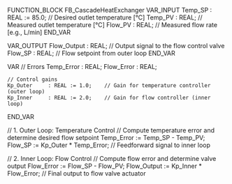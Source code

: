 FUNCTION_BLOCK FB_CascadeHeatExchanger
VAR_INPUT
    Temp_SP      : REAL := 85.0;   // Desired outlet temperature [°C]
    Temp_PV      : REAL;           // Measured outlet temperature [°C]
    Flow_PV      : REAL;           // Measured flow rate [e.g., L/min]
END_VAR

VAR_OUTPUT
    Flow_Output  : REAL;           // Output signal to the flow control valve
    Flow_SP      : REAL;           // Flow setpoint from outer loop
END_VAR

VAR
    // Errors
    Temp_Error   : REAL;
    Flow_Error   : REAL;

    // Control gains
    Kp_Outer     : REAL := 1.0;    // Gain for temperature controller (outer loop)
    Kp_Inner     : REAL := 2.0;    // Gain for flow controller (inner loop)
END_VAR

// 1. Outer Loop: Temperature Control
// Compute temperature error and determine desired flow setpoint
Temp_Error := Temp_SP - Temp_PV;
Flow_SP := Kp_Outer * Temp_Error; // Feedforward signal to inner loop

// 2. Inner Loop: Flow Control
// Compute flow error and determine valve output
Flow_Error := Flow_SP - Flow_PV;
Flow_Output := Kp_Inner * Flow_Error; // Final output to flow valve actuator
